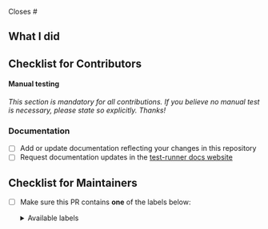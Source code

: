 Closes #

<!-- If your PR is related to an issue, provide the number(s) above; if it resolves multiple issues, be sure to break them up (e.g. "closes #1000, closes #1001"). -->

<!--

Thank you for contributing to Storybook! Please submit all PRs to the `next` branch unless they are specific to the current release. Storybook maintainers cherry-pick bug and documentation fixes into the `main` branch as part of the release process, so you shouldn't need to worry about this. For additional guidance: https://storybook.js.org/docs/contribute

-->

## What I did

<!-- Briefly describe what your PR does -->

## Checklist for Contributors

#### Manual testing

_This section is mandatory for all contributions. If you believe no manual test is necessary, please state so explicitly. Thanks!_

### Documentation

<!-- Please check (put an "x" inside the "[ ]") the applicable items below to indicate which documentation has been updated. -->

- [ ] Add or update documentation reflecting your changes in this repository
- [ ] Request documentation updates in the [test-runner docs website](https://storybook.js.org/docs/writing-tests/test-runner)

<!-- Regarding requesting documentation updates, please notify the maintainers of this repo in this PR. -->

## Checklist for Maintainers

- [ ] Make sure this PR contains **one** of the labels below:
   <details>
     <summary>Available labels</summary>

  - `skip-release`: Skip any releases, e.g., documentation only changes, CI config etc.
  - `patch`: Upgrade patch version (e.g. 0.0.x)
  - `minor`: Upgrade patch version (e.g. 0.x.0)
  - `major`: Upgrade patch version (e.g. x.0.0)

   </details>
